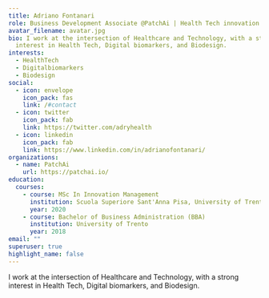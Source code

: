 ```yaml
---
title: Adriano Fontanari
role: Business Development Associate @PatchAi | Health Tech innovation
avatar_filename: avatar.jpg
bio: I work at the intersection of Healthcare and Technology, with a strong
  interest in Health Tech, Digital biomarkers, and Biodesign.
interests:
  - HealthTech
  - Digitalbiomarkers
  - Biodesign
social:
  - icon: envelope
    icon_pack: fas
    link: /#contact
  - icon: twitter
    icon_pack: fab
    link: https://twitter.com/adryhealth
  - icon: linkedin
    icon_pack: fab
    link: https://www.linkedin.com/in/adrianofontanari/
organizations:
  - name: PatchAi
    url: https://patchai.io/
education:
  courses:
    - course: MSc In Innovation Management
      institution: Scuola Superiore Sant'Anna Pisa, University of Trento
      year: 2020
    - course: Bachelor of Business Administration (BBA)
      institution: University of Trento
      year: 2018
email: ""
superuser: true
highlight_name: false
---
```

I work at the intersection of Healthcare and Technology, with a strong interest in Health Tech, Digital biomarkers, and Biodesign.